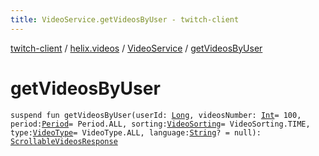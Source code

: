 ```yaml
---
title: VideoService.getVideosByUser - twitch-client
---
```


[twitch-client](../../index.html) / [helix.videos](../index.html) / [VideoService](index.html) / [getVideosByUser](./get-videos-by-user.html)

# getVideosByUser

`suspend fun getVideosByUser(userId: `[`Long`](https://kotlinlang.org/api/latest/jvm/stdlib/kotlin/-long/index.html)`, videosNumber: `[`Int`](https://kotlinlang.org/api/latest/jvm/stdlib/kotlin/-int/index.html)` = 100, period: `[`Period`](../../helix.shared.model.request/-period/index.html)` = Period.ALL, sorting: `[`VideoSorting`](../../helix.videos.model.request/-video-sorting/index.html)` = VideoSorting.TIME, type: `[`VideoType`](../../helix.videos.model.request/-video-type/index.html)` = VideoType.ALL, language: `[`String`](https://kotlinlang.org/api/latest/jvm/stdlib/kotlin/-string/index.html)`? = null): `[`ScrollableVideosResponse`](../-scrollable-videos-response/index.html)
